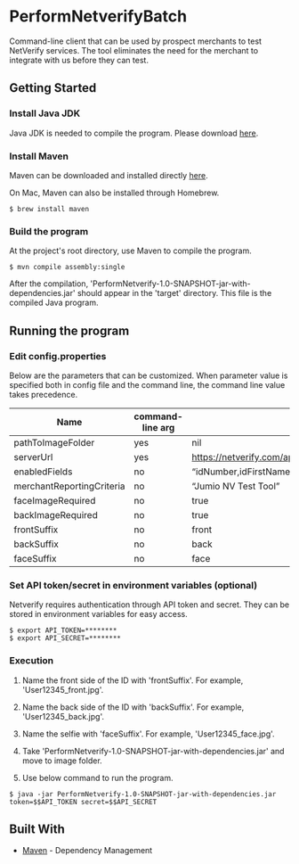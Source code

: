 # PerformNetverifyBatch

Command-line client that can be used by prospect merchants to test NetVerify services. The tool eliminates the need for the merchant to integrate with us before they can test.

## Getting Started

### Install Java JDK

Java JDK is needed to compile the program. Please download [here](http://www.oracle.com/technetwork/java/javase/downloads/index.html).

### Install Maven

Maven can be downloaded and installed directly [here](http://maven.apache.org/download.html).

On Mac, Maven can also be installed through Homebrew.

```
$ brew install maven
```

### Build the program

At the project's root directory, use Maven to compile the program.

```
$ mvn compile assembly:single
```

After the compilation, 'PerformNetverify-1.0-SNAPSHOT-jar-with-dependencies.jar' should appear in the 'target' directory. This file is the compiled Java program.

## Running the program

### Edit config.properties

Below are the parameters that can be customized. When parameter value is specified both in config file and the command line, the command line value takes precedence.

Name|command-line arg|default
---|---|---
pathToImageFolder |yes	|nil
serverUrl	|yes	|https://netverify.com/api/netverify/v2
enabledFields	|no	|“idNumber,idFirstName,idLastName,idDob,idExpiry,idUsState,idPersonalNumber,idAddress,idFaceMatch"
merchantReportingCriteria	|no	|“Jumio NV Test Tool”
faceImageRequired |no  |true
backImageRequired |no  |true
frontSuffix |no |front
backSuffix |no  |back
faceSuffix |no  |face

### Set API token/secret in environment variables (optional)

Netverify requires authentication through API token and secret. They can be stored in environment variables for easy access.

```
$ export API_TOKEN=********
$ export API_SECRET=********
```

### Execution

1. Name the front side of the ID with 'frontSuffix'. For example, 'User12345_front.jpg'.

2. Name the back side of the ID with 'backSuffix'. For example, 'User12345_back.jpg'.

3. Name the selfie with 'faceSuffix'. For example, 'User12345_face.jpg'.

4. Take 'PerformNetverify-1.0-SNAPSHOT-jar-with-dependencies.jar' and move to image folder.

5. Use below command to run the program.

```
$ java -jar PerformNetverify-1.0-SNAPSHOT-jar-with-dependencies.jar token=$$API_TOKEN secret=$$API_SECRET 
```

## Built With

* [Maven](https://maven.apache.org/) - Dependency Management
